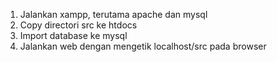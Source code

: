 1. Jalankan xampp, terutama apache dan mysql
2. Copy directori src ke htdocs
3. Import database ke mysql
4. Jalankan web dengan mengetik localhost/src pada browser
